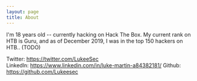 ```yaml
---
layout: page
title: About
---
```


I'm 18 years old -- currently hacking on Hack The Box. My current rank on HTB is Guru, and as of December 2019, I was in the top 150 hackers on HTB.. (TODO)

Twitter: <https://twitter.com/LukeeSec>  
Linkedln: <https://www.linkedin.com/in/luke-martin-a84382181/>
Github: <https://github.com/Lukeesec>
